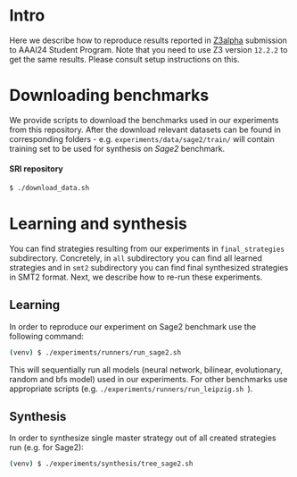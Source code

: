 # Intro

Here we describe how to reproduce results reported in [Z3alpha](https://github.com/JohnLu1990/z3alpha) submission to AAAI24 Student Program. Note that you need to use Z3 version `12.2.2` to get the same results. Please consult setup instructions on this.

# Downloading benchmarks

We provide scripts to download the benchmarks used in our experiments from this repository.
After the download relevant datasets can be found in corresponding folders - e.g. `experiments/data/sage2/train/` will contain training set to be used for synthesis on *Sage2* benchmark. 

#### SRI repository

```bash
$ ./download_data.sh
```

# Learning and synthesis

You can find strategies resulting from our experiments in `final_strategies` subdirectory. Concretely, in `all` subdirectory you can find all learned strategies and in `smt2` subdirectory you can find final synthesized strategies in SMT2 format. Next, we describe how to re-run these experiments.

## Learning 

In order to reproduce our experiment on Sage2 benchmark use the following command:

```bash
(venv) $ ./experiments/runners/run_sage2.sh
```

This will sequentially run all models (neural network, bilinear, evolutionary, random and bfs model) used in our experiments. For other benchmarks use appropriate scripts (e.g. ```./experiments/runners/run_leipzig.sh ```). 

## Synthesis

In order to synthesize single master strategy out of all created strategies run (e.g. for Sage2):

```bash
(venv) $ ./experiments/synthesis/tree_sage2.sh
```

